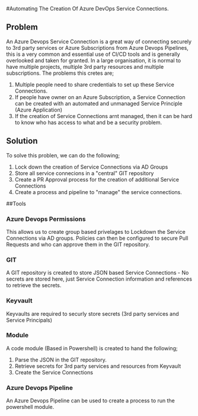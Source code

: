 #Automating The Creation Of Azure DevOps Service Connections.

## Problem

An Azure Devops Service Connection is a great way of connecting securely to 3rd party services or Azure Subscriptions from Azure Devops Pipelines, this is a very common and essential use of CI/CD tools and is generally overlooked and taken for granted. In a large organisation, it is normal to have multiple projects, multiple 3rd party resources and multiple subscriptions. The problems this cretes are;

1. Multiple people need to share credentials to set up these Service Connections.
2. If people have owner on an Azure Subscription, a Service Connection can be created with an automated and unmanaged Service Principle (Azure Application)
3. If the creation of Service Connections arnt managed, then it can be hard to know who has access to what and be a security problem.

## Solution

To solve this problen, we can do the following;

1. Lock down the creation of Service Connections via AD Groups
2. Store all service connecions in a "central" GIT repository
3. Create a PR Approval process for the creation of additional Service Connections
4. Create a process and pipeline to "manage" the service connections.

##Tools

### Azure Devops Permissions 

This allows us to create group based privelages to Lockdown the Service Connections via AD groups. Policies can then be configured to secure Pull Requests and who can approve them in the GIT repository.

### GIT

A GIT repository is created to store JSON based Service Connections - No secrets are stored here, just Service Connection information and references to retrieve the secrets.

### Keyvault

Keyvaults are required to securly store secrets (3rd party services and Service Principals)

### Module

A code module (Based in Powershell) is created to hand the following;

1. Parse the JSON in the GIT repository.
2. Retrieve secrets for 3rd party services and resources from Keyvault
3. Create the Service Connections

### Azure Devops Pipeline

An Azure Devops Pipeline can be used to create a process to run the powershell module.